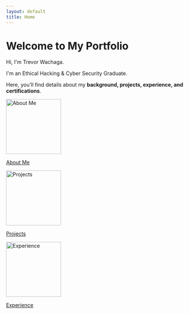 ```yaml
---
layout: default
title: Home
---
```


# Welcome to My Portfolio

Hi, I'm Trevor Wachaga.

I'm an Ethical Hacking & Cyber Security Graduate.

Here, you’ll find details about my **background, projects, experience, and certifications**.  


<div class="nav-cards">
  <a href="{{ '/about' | relative_url }}" class="card">
    <img src="{{ '/images/linkedin.jpg' | relative_url }}" alt="About Me" style="width:150px; height:auto">
    <p>About Me</p>
  </a>
  <a href="{{ '/projects' | relative_url }}" class="card">
    <img src="{{ '/images/projects.png' | relative_url }}" alt="Projects" style="width:150px; height:auto">
    <p>Projects</p>
  </a>
  <a href="{{ '/experience' | relative_url }}" class="card">
    <img src="{{ '/images/projects.png' | relative_url }}" alt="Experience" style="width:150px; height:auto">
    <p>Experience</p>
  </a>
</div>
